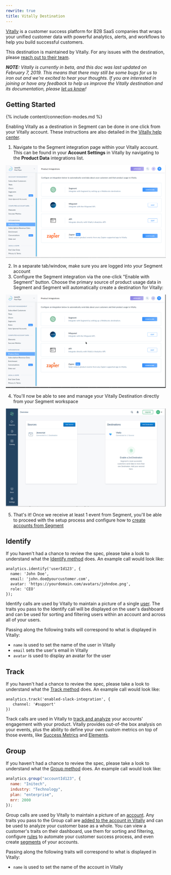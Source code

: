```yaml
---
rewrite: true
title: Vitally Destination
---
```


[Vitally](https://vitally.io/?utm_source=segmentio&utm_medium=docs&utm_campaign=partners) is a customer success platform for B2B SaaS companies that wraps your unified customer data with powerful analytics, alerts, and workflows to help you build successful customers.

This destination is maintained by Vitally. For any issues with the destination, please [reach out to their team](mailto:support@vitally.io).

_**NOTE:** Vitally is currently in beta, and this doc was last updated on February 7, 2019. This means that there may still be some bugs for us to iron out and we're excited to hear your thoughts. If you are interested in joining or have any feedback to help us improve the Vitally destination and its documentation, please [let us know](mailto:support@vitally.io)!_


## Getting Started

{% include content/connection-modes.md %}

Enabling Vitally as a destination in Segment can be done in one click from your Vitally account. These instructions are also detailed in the [Vitally help center](http://docs.vitally.io/en/articles/3-sending-segment-data-to-vitally).

1. Navigate to the Segment integration page within your Vitally account. This can be found in your **Account Settings** in Vitally by navigating to the **Product Data** integrations list.

  ![](images/6fztyvS.png)

2. In a separate tab/window, make sure you are logged into your Segment account
3. Configure the Segment integration via the one-click "Enable with Segment" button. Choose the primary source of product usage data in Segment and Segment will automatically create a destination for Vitally:

  ![](images/uGHrIvX.gif)

4. You'll now be able to see and manage your Vitally Destination directly from your Segment workspace

  ![](images/2JQwIBK.png)

5. That's it! Once we receive at least 1 event from Segment, you'll be able to proceed with the setup process and configure how to [create accounts from Segment](http://docs.vitally.io/en/articles/4)

## Identify

If you haven't had a chance to review the spec, please take a look to understand what the [Identify method](/docs/connections/spec/identify/) does. An example call would look like:

```
analytics.identify('userId123', {
  name: 'John Doe',
  email: 'john.doe@yourcustomer.com',
  avatar: 'https://yourdomain.com/avatars/johndoe.png',
  role: 'CEO'
});
```

Identify calls are used by Vitally to maintain a picture of a single [user](http://docs.vitally.io/en/articles/17). The traits you pass to the Identify call will be displayed on the user's dashboard and can be used for sorting and filtering users within an account and across all of your users.

Passing along the following traits will correspond to what is displayed in Vitally:
  * `name` is used to set the name of the user in Vitally
  * `email` sets the user's email in Vitally
  * `avatar` is used to display an avatar for the user

## Track

If you haven't had a chance to review the spec, please take a look to understand what the [Track method](https://segment.com/docs/connections/spec/track/) does. An example call would look like:

```
analytics.track('enabled-slack-integration', {
   channel: '#support'
})
```

Track calls are used in Vitally to [track and analyze](http://docs.vitally.io/en/articles/8) your accounts' engagement with your product. Vitally provides out-of-the box analysis on your events, plus the ability to define your own custom metrics on top of those events, like [Success Metrics](http://docs.vitally.io/en/articles/12-what-are-success-metrics) and [Elements](http://docs.vitally.io/en/articles/9).


## Group

If you haven't had a chance to review the spec, please take a look to understand what the [Group method](https://segment.com/docs/connections/spec/group/) does. An example call would look like:

```js
analytics.group("accountId123", {
  name: "Initech",
  industry: "Technology",
  plan: "enterprise",
  mrr: 2000
});
```

Group calls are used by Vitally to maintain a picture of an [account](http://docs.vitally.io/en/articles/17). Any traits you pass to the Group call are [added to the account in Vitally](http://docs.vitally.io/en/articles/48-customer-traits) and can be used to analyze your customer base as a whole. You can view a customer's traits on their dashboard, use them for sorting and filtering, configure [rules](http://docs.vitally.io/en/articles/61-using-rules-to-automate-cs-needs) to automate your customer success process, and even create [segments](http://docs.vitally.io/en/articles/62) of your accounts.

Passing along the following traits will correspond to what is displayed in Vitally:
  * `name` is used to set the name of the account in Vitally
